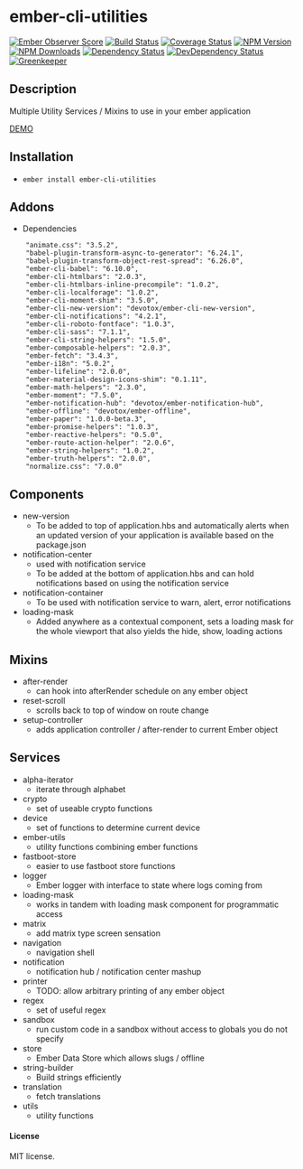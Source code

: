 # ember-cli-utilities

[![Ember Observer Score](http://emberobserver.com/badges/ember-cli-utilities.svg)](http://emberobserver.com/addons/ember-cli-utilities)
[![Build Status](https://travis-ci.org/devotox/ember-cli-utilities.svg)](http://travis-ci.org/devotox/ember-cli-utilities)
[![Coverage Status](https://codecov.io/gh/devotox/ember-cli-utilities/branch/master/graph/badge.svg)](https://codecov.io/gh/devotox/ember-cli-utilities)
[![NPM Version](https://badge.fury.io/js/ember-cli-utilities.svg)](http://badge.fury.io/js/ember-cli-utilities)
[![NPM Downloads](https://img.shields.io/npm/dm/ember-cli-utilities.svg)](https://www.npmjs.org/package/ember-cli-utilities)
[![Dependency Status](https://david-dm.org/poetic/ember-cli-utilities.svg)](https://david-dm.org/poetic/ember-cli-utilities)
[![DevDependency Status](https://david-dm.org/poetic/ember-cli-utilities/dev-status.svg)](https://david-dm.org/poetic/ember-cli-utilities#info=devDependencies)
[![Greenkeeper](https://badges.greenkeeper.io/devotox/ember-cli-utilities.svg)](https://greenkeeper.io/)

## Description
Multiple Utility Services / Mixins to use in your ember application

[DEMO](http://devotox.github.io/ember-cli-utilities)

## Installation
* `ember install ember-cli-utilities`

## Addons
* Dependencies
```
	"animate.css": "3.5.2",
	"babel-plugin-transform-async-to-generator": "6.24.1",
	"babel-plugin-transform-object-rest-spread": "6.26.0",
	"ember-cli-babel": "6.10.0",
	"ember-cli-htmlbars": "2.0.3",
	"ember-cli-htmlbars-inline-precompile": "1.0.2",
	"ember-cli-localforage": "1.0.2",
	"ember-cli-moment-shim": "3.5.0",
	"ember-cli-new-version": "devotox/ember-cli-new-version",
	"ember-cli-notifications": "4.2.1",
	"ember-cli-roboto-fontface": "1.0.3",
	"ember-cli-sass": "7.1.1",
	"ember-cli-string-helpers": "1.5.0",
	"ember-composable-helpers": "2.0.3",
	"ember-fetch": "3.4.3",
	"ember-i18n": "5.0.2",
	"ember-lifeline": "2.0.0",
	"ember-material-design-icons-shim": "0.1.11",
	"ember-math-helpers": "2.3.0",
	"ember-moment": "7.5.0",
	"ember-notification-hub": "devotox/ember-notification-hub",
	"ember-offline": "devotox/ember-offline",
	"ember-paper": "1.0.0-beta.3",
	"ember-promise-helpers": "1.0.3",
	"ember-reactive-helpers": "0.5.0",
	"ember-route-action-helper": "2.0.6",
	"ember-string-helpers": "1.0.2",
	"ember-truth-helpers": "2.0.0",
	"normalize.css": "7.0.0"
```

## Components
* new-version
	- To be added to top of application.hbs and automatically alerts when an updated version of your application is available based on the package.json
* notification-center
	- used with notification service
	- To be added at the bottom of application.hbs and can hold notifications based on using the notification service
* notification-container
	- To be used with notification service to warn, alert, error notifications
* loading-mask
	- Added anywhere as a contextual component, sets a loading mask for the whole viewport that also yields the hide, show, loading actions 

## Mixins
* after-render
	- can hook into afterRender schedule on any ember object
* reset-scroll
	- scrolls back to top of window on route change
* setup-controller
	- adds application controller / after-render to current Ember object

## Services
* alpha-iterator
	- iterate through alphabet
* crypto
	- set of useable crypto functions
* device
	- set of functions to determine current device
* ember-utils
	- utility functions combining ember functions
* fastboot-store
	- easier to use fastboot store functions
* logger
	- Ember logger with interface to state where logs coming from
* loading-mask
	- works in tandem with loading mask component for programmatic access
* matrix
	- add matrix type screen sensation
* navigation
	- navigation shell
* notification
	- notification hub / notification center mashup
* printer
	- TODO: allow arbitrary printing of any ember object
* regex
	- set of useful regex
* sandbox
	- run custom code in a sandbox without access to globals you do not specify
* store
	- Ember Data Store which allows slugs / offline
* string-builder
	- Build strings efficiently
* translation
	- fetch translations
* utils
	- utility functions

#### License
MIT license.
